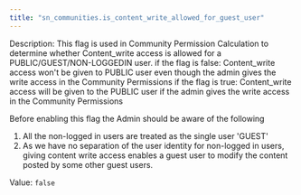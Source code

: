 ```yaml
---
title: "sn_communities.is_content_write_allowed_for_guest_user"
---
```


Description: This flag is used in Community Permission Calculation to determine whether Content_write access is allowed for a PUBLIC/GUEST/NON-LOGGEDIN user. 
if the flag is false: Content_write access won't be given to PUBLIC user even though the admin gives the write access in the Community Permissions
if the flag is true: Content_write access will be given to the PUBLIC user if the admin gives the write access in the Community Permissions

Before enabling this flag the Admin should be aware of the following
1. All the non-logged in users are treated as the single user 'GUEST'
2. As we have no separation of the user identity for non-logged in users, giving content write access enables a guest user to modify the content posted by some other guest users.

Value: `false`